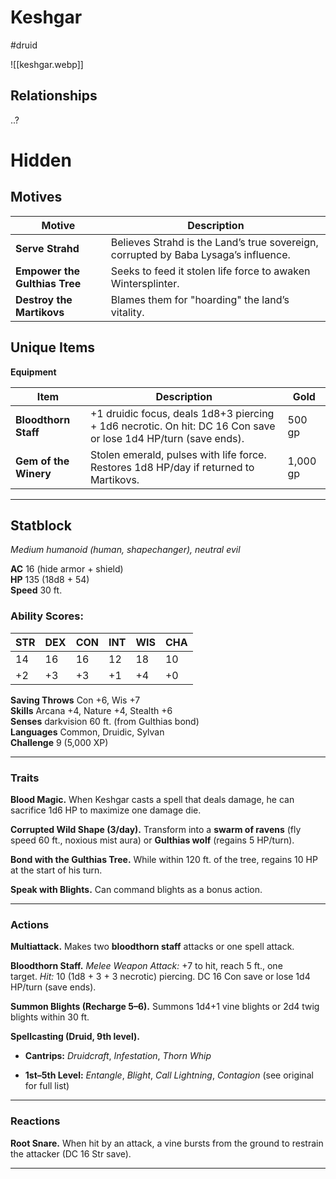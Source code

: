 # Keshgar

#druid

![[keshgar.webp]]

## Relationships

..?

# Hidden

## Motives

| **Motive**                    | **Description**                                                                     |
| ----------------------------- | ----------------------------------------------------------------------------------- |
| **Serve Strahd**              | Believes Strahd is the Land’s true sovereign, corrupted by Baba Lysaga’s influence. |
| **Empower the Gulthias Tree** | Seeks to feed it stolen life force to awaken Wintersplinter.                        |
| **Destroy the Martikovs**     | Blames them for "hoarding" the land’s vitality.                                     |

## Unique Items

**Equipment**

|Item|Description|Gold|
|---|---|---|
|**Bloodthorn Staff**|+1 druidic focus, deals 1d8+3 piercing + 1d6 necrotic. On hit: DC 16 Con save or lose 1d4 HP/turn (save ends).|500 gp|
|**Gem of the Winery**|Stolen emerald, pulses with life force. Restores 1d8 HP/day if returned to Martikovs.|1,000 gp|

---

## Statblock

_Medium humanoid (human, shapechanger), neutral evil_

**AC** 16 (hide armor + shield)  
**HP** 135 (18d8 + 54)  
**Speed** 30 ft.

### Ability Scores:

|STR|DEX|CON|INT|WIS|CHA|
|---|---|---|---|---|---|
|14|16|16|12|18|10|
|+2|+3|+3|+1|+4|+0|

**Saving Throws** Con +6, Wis +7  
**Skills** Arcana +4, Nature +4, Stealth +6  
**Senses** darkvision 60 ft. (from Gulthias bond)  
**Languages** Common, Druidic, Sylvan  
**Challenge** 9 (5,000 XP)

---

### Traits

**Blood Magic.** When Keshgar casts a spell that deals damage, he can sacrifice 1d6 HP to maximize one damage die.

**Corrupted Wild Shape (3/day).** Transform into a **swarm of ravens** (fly speed 60 ft., noxious mist aura) or **Gulthias wolf** (regains 5 HP/turn).

**Bond with the Gulthias Tree.** While within 120 ft. of the tree, regains 10 HP at the start of his turn.

**Speak with Blights.** Can command blights as a bonus action.

---

### Actions

**Multiattack.** Makes two **bloodthorn staff** attacks or one spell attack.

**Bloodthorn Staff.** _Melee Weapon Attack:_ +7 to hit, reach 5 ft., one target. _Hit:_ 10 (1d8 + 3 + 3 necrotic) piercing. DC 16 Con save or lose 1d4 HP/turn (save ends).

**Summon Blights (Recharge 5–6).** Summons 1d4+1 vine blights or 2d4 twig blights within 30 ft.

**Spellcasting (Druid, 9th level).**

- **Cantrips:** _Druidcraft_, _Infestation_, _Thorn Whip_
    
- **1st–5th Level:** _Entangle_, _Blight_, _Call Lightning_, _Contagion_ (see original for full list)
    

---

### Reactions

**Root Snare.** When hit by an attack, a vine bursts from the ground to restrain the attacker (DC 16 Str save).

---


